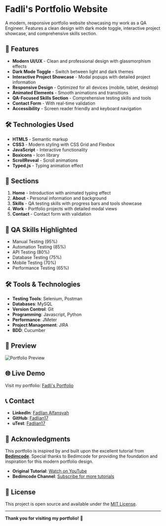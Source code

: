 # Fadli's Portfolio Website

A modern, responsive portfolio website showcasing my work as a QA Engineer. Features a clean design with dark mode toggle, interactive project showcase, and comprehensive skills section.

## 🚀 Features

- **Modern UI/UX** - Clean and professional design with glassmorphism effects
- **Dark Mode Toggle** - Switch between light and dark themes
- **Interactive Project Showcase** - Modal popups with detailed project information
- **Responsive Design** - Optimized for all devices (mobile, tablet, desktop)
- **Animated Elements** - Smooth animations and transitions
- **QA-Focused Skills Section** - Comprehensive testing skills and tools
- **Contact Form** - With real-time validation
- **Accessibility** - Screen reader friendly and keyboard navigation

## 🛠️ Technologies Used

- **HTML5** - Semantic markup
- **CSS3** - Modern styling with CSS Grid and Flexbox
- **JavaScript** - Interactive functionality
- **Boxicons** - Icon library
- **ScrollReveal** - Scroll animations
- **Typed.js** - Typing animation effect

## 📱 Sections

1. **Home** - Introduction with animated typing effect
2. **About** - Personal information and background
3. **Skills** - QA testing skills with progress bars and tools showcase
4. **Work** - Portfolio projects with detailed modal views
5. **Contact** - Contact form with validation

## 🎯 QA Skills Highlighted

- Manual Testing (95%)
- Automation Testing (85%)
- API Testing (80%)
- Database Testing (75%)
- Mobile Testing (70%)
- Performance Testing (65%)

## 🛠️ Tools & Technologies

- **Testing Tools**: Selenium, Postman
- **Databases**: MySQL
- **Version Control**: Git
- **Programming**: Javascript, Python
- **Performance**: JMeter
- **Project Management**: JIRA
- **BDD**: Cucumber

## 📸 Preview

![Portfolio Preview](/preview.png)

## 🌐 Live Demo

Visit my portfolio: [Fadli's Portfolio](https://fadlian17.github.io)

## 📞 Contact

- **LinkedIn**: [Fadlian Alfansyah](https://www.linkedin.com/in/fadlian-alfansyah-465638154)
- **GitHub**: [Fadlian17](https://github.com/Fadlian17)
- **uTest**: [Fadlian17](https://www.utest.com/ref1246433)

## 🙏 Acknowledgments

This portfolio is inspired by and built upon the excellent tutorial from **[Bedimcode](https://www.youtube.com/c/Bedimcode)**. Special thanks to Bedimcode for providing the foundation and inspiration for this modern portfolio design.

- **Original Tutorial**: [Watch on YouTube](https://youtu.be/AKNvTxWOdKw)
- **Bedimcode Channel**: [Subscribe for more tutorials](https://www.youtube.com/c/Bedimcode)

## 📄 License

This project is open source and available under the [MIT License](LICENSE).

---

**Thank you for visiting my portfolio!** 🚀
